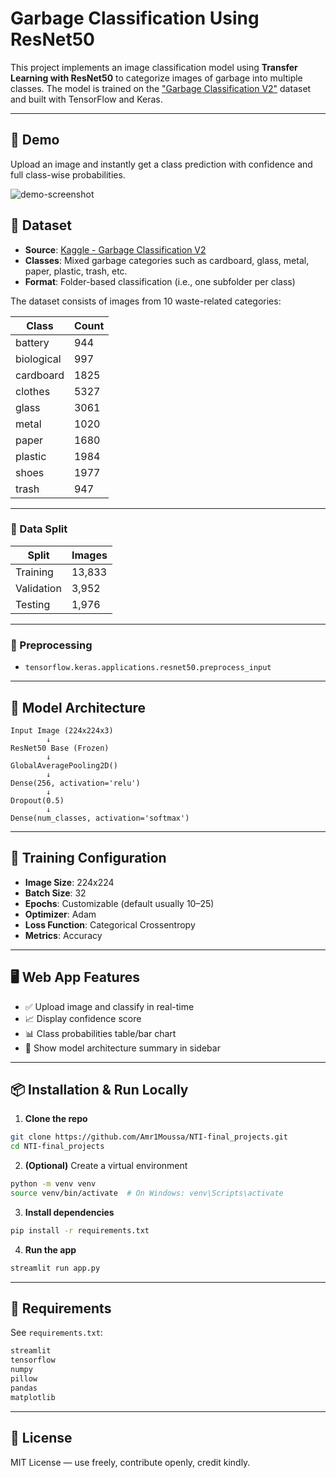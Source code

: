 # Garbage Classification Using ResNet50

This project implements an image classification model using **Transfer Learning with ResNet50** to categorize images of garbage into multiple classes. The model is trained on the ["Garbage Classification V2"](https://www.kaggle.com/datasets/sumn2u/garbage-classification-v2) dataset and built with TensorFlow and Keras.

---

## 🚀 Demo

Upload an image and instantly get a class prediction with confidence and full class-wise probabilities.

![demo-screenshot](https://github.com/user-attachments/assets/b10da05a-33e3-46b1-9468-bc0b88823414)

## 📁 Dataset

* **Source**: [Kaggle - Garbage Classification V2](https://www.kaggle.com/datasets/sumn2u/garbage-classification-v2)
* **Classes**: Mixed garbage categories such as cardboard, glass, metal, paper, plastic, trash, etc.
* **Format**: Folder-based classification (i.e., one subfolder per class)

The dataset consists of images from 10 waste-related categories:

| Class         | Count |
|---------------|-------|
| battery       | 944   |
| biological    | 997   |
| cardboard     | 1825  |
| clothes       | 5327  |
| glass         | 3061  |
| metal         | 1020  |
| paper         | 1680  |
| plastic       | 1984  |
| shoes         | 1977  |
| trash         | 947   |

---

### 🔀 Data Split

| Split     | Images |
|-----------|--------|
| Training  | 13,833 |
| Validation| 3,952  |
| Testing   | 1,976  |

---

### 🧼 Preprocessing

- ```tensorflow.keras.applications.resnet50.preprocess_input```

---

## 🧠 Model Architecture
```
Input Image (224x224x3)
        ↓
ResNet50 Base (Frozen)
        ↓
GlobalAveragePooling2D()
        ↓
Dense(256, activation='relu')
        ↓
Dropout(0.5)
        ↓
Dense(num_classes, activation='softmax')
```
---

## 🧪 Training Configuration

* **Image Size**: 224x224
* **Batch Size**: 32
* **Epochs**: Customizable (default usually 10–25)
* **Optimizer**: Adam
* **Loss Function**: Categorical Crossentropy
* **Metrics**: Accuracy

---

## 🖥️ Web App Features

* ✅ Upload image and classify in real-time
* 📈 Display confidence score
* 📊 Class probabilities table/bar chart
* 🧠 Show model architecture summary in sidebar

---

## 📦 Installation & Run Locally

1. **Clone the repo**

```bash
git clone https://github.com/Amr1Moussa/NTI-final_projects.git
cd NTI-final_projects
```

2. **(Optional)** Create a virtual environment

```bash
python -m venv venv
source venv/bin/activate  # On Windows: venv\Scripts\activate
```

3. **Install dependencies**

```bash
pip install -r requirements.txt
```

4. **Run the app**

```bash
streamlit run app.py
```

---

## 📄 Requirements

See `requirements.txt`:

```txt
streamlit
tensorflow
numpy
pillow
pandas
matplotlib
```

---

## 📃 License

MIT License — use freely, contribute openly, credit kindly.